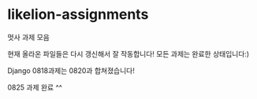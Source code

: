 # likelion-assignments
멋사 과제 모음

현재 올라온 파일들은 다시 갱신해서 잘 작동합니다!
모든 과제는 완료한 상태입니다:)

Django 0818과제는 0820과 합쳐졌습니다!

0825 과제 완료 ^^

